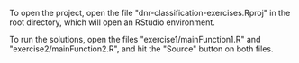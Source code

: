 To open the project, open the file "dnr-classification-exercises.Rproj" in the root directory, which will open an RStudio environment.

To run the solutions, open the files "exercise1/mainFunction1.R" and "exercise2/mainFunction2.R", and hit the "Source" button on both files. 
